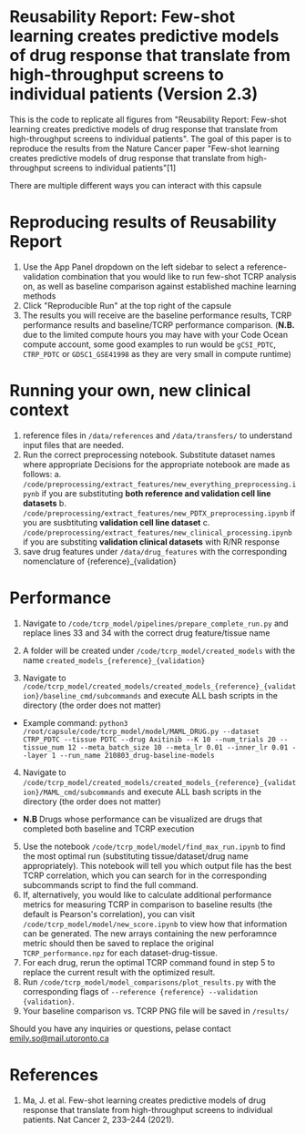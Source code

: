 # Reusability Report: Few-shot learning creates predictive models of drug response that translate from high-throughput screens to individual patients (Version 2.3)

This is the code to replicate all figures from "Reusability Report: Few-shot learning creates predictive models of drug response that translate from high-throughput screens to individual patients". The goal of this paper is to reproduce the results from the Nature Cancer paper "Few-shot learning creates predictive models of drug response that translate from high-throughput screens to individual patients"[1]

There are multiple different ways you can interact with this capsule 
# Reproducing results of Reusability Report 
1. Use the App Panel dropdown on the left sidebar to select a reference-validation combination that you would like to run few-shot TCRP analysis on, as well as baseline comparison against established machine learning methods 
2. Click "Reproducible Run" at the top right of the capsule
3. The results you will receive are the baseline performance results, TCRP performance results and baseline/TCRP performance comparison. (**N.B.** due to the limited compute hours you may have with your Code Ocean compute account, some good examples to run would be `gCSI_PDTC`, `CTRP_PDTC` or `GDSC1_GSE41998` as they are very small in compute runtime)

# Running your own, new clinical context 
1. reference files in `/data/references` and `/data/transfers/` to understand input files that are needed. 
2. Run the correct preprocessing notebook. Substitute dataset names where appropriate Decisions for the appropriate notebook are made as follows:
 a. `/code/preprocessing/extract_features/new_everything_preprocessing.ipynb` if you are substituting **both reference and validation cell line datasets**
 b. `/code/preprocessing/extract_features/new_PDTX_preprocessing.ipynb` if you are susbtituting **validation cell line dataset** 
 c. `/code/preprocessing/extract_features/new_clinical_processing.ipynb` if you are substiting **validation clinical datasets** with R/NR response
3. save drug features under `/data/drug_features` with the corresponding nomenclature of {reference}_{validation}

# Performance 
1. Navigate to `/code/tcrp_model/pipelines/prepare_complete_run.py` and replace lines 33 and 34 with the correct drug feature/tissue name
2. A folder will be created under `/code/tcrp_model/created_models` with the name `created_models_{reference}_{validation}`

3. Navigate to `/code/tcrp_model/created_models/created_models_{reference}_{validation}/baseline_cmd/subcommands` and execute ALL bash scripts in the directory (the order does not matter)
- Example command: `python3 /root/capsule/code/tcrp_model/model/MAML_DRUG.py --dataset CTRP_PDTC --tissue PDTC --drug Axitinib --K 10 --num_trials 20 --tissue_num 12 --meta_batch_size 10 --meta_lr 0.01 --inner_lr 0.01 --layer 1 --run_name 210803_drug-baseline-models`
4. Navigate to `/code/tcrp_model/created_models/created_models_{reference}_{validation}/MAML_cmd/subcommands` and execute ALL bash scripts in the directory (the order does not matter)
- **N.B** Drugs whose performance can be visualized are drugs that completed both baseline and TCRP execution
5. Use the notebook `/code/tcrp_model/model/find_max_run.ipynb` to find the most optimal run (substituting tissue/dataset/drug name appropriately). This notebook will tell you which output file has the best TCRP correlation, which you can search for in the corresponding subcommands script to find the full command.
6. If, alternatively, you would like to calculate additional performance metrics for measuring TCRP in comparison to baseline results (the default is Pearson's correlation), you can visit `/code/tcrp_model/model/new_score.ipynb` to view how that information can be generated. The new arrays containing the new perforamnce metric should then be saved to replace the original `TCRP_performance.npz` for each dataset-drug-tissue.
6. For each drug, rerun the optimal TCRP command found in step 5 to replace the current result with the optimized result. 
7. Run `/code/tcrp_model/model_comparisons/plot_results.py` with the corresponding flags of `--reference {reference} --validation {validation}`.
8. Your baseline comparison vs. TCRP PNG file will be saved in `/results/`


Should you have any inquiries or questions, pelase contact [emily.so@mail.utoronto.ca](emily.so@mail.utoronto.ca)
# References
1. Ma, J. et al. Few-shot learning creates predictive models of drug response that translate from high-throughput screens to individual patients. Nat Cancer 2, 233–244 (2021).
